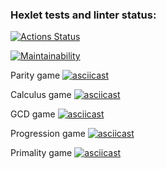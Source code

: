 ### Hexlet tests and linter status:
[![Actions Status](https://github.com/gendzmin/frontend-project-44/workflows/hexlet-check/badge.svg)](https://github.com/gendzmin/frontend-project-44/actions)

[![Maintainability](https://api.codeclimate.com/v1/badges/d3df1974005f6b4bc462/maintainability)](https://codeclimate.com/github/gendzmin/frontend-project-44/maintainability)

Parity game
[![asciicast](https://asciinema.org/a/PGSNkrgW07SE9E2zICJOHbYXx.svg)](https://asciinema.org/a/PGSNkrgW07SE9E2zICJOHbYXx)

Calculus game
[![asciicast](https://asciinema.org/a/818gBvTB9ouaeii13HWQ2MHvu.svg)](https://asciinema.org/a/818gBvTB9ouaeii13HWQ2MHvu)

GCD game
[![asciicast](https://asciinema.org/a/556949.svg)](https://asciinema.org/a/556949)

Progression game
[![asciicast](https://asciinema.org/a/557092.svg)](https://asciinema.org/a/557092)

Primality game
[![asciicast](https://asciinema.org/a/557107.svg)](https://asciinema.org/a/557107)